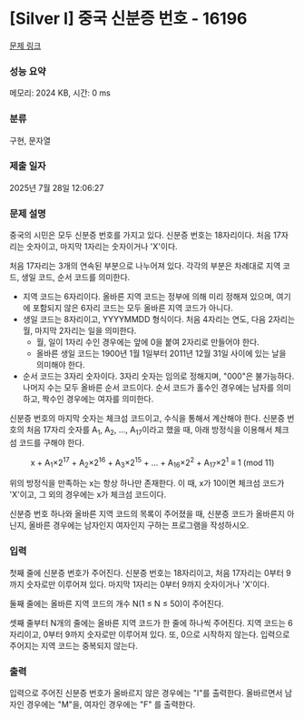 # [Silver I] 중국 신분증 번호 - 16196 

[문제 링크](https://www.acmicpc.net/problem/16196) 

### 성능 요약

메모리: 2024 KB, 시간: 0 ms

### 분류

구현, 문자열

### 제출 일자

2025년 7월 28일 12:06:27

### 문제 설명

<p>중국의 시민은 모두 신분증 번호를 가지고 있다. 신분증 번호는 18자리이다. 처음 17자리는 숫자이고, 마지막 1자리는 숫자이거나 'X'이다.</p>

<p>처음 17자리는 3개의 연속된 부분으로 나누어져 있다. 각각의 부분은 차례대로 지역 코드, 생일 코드, 순서 코드를 의미한다.</p>

<ul>
	<li>지역 코드는 6자리이다. 올바른 지역 코드는 정부에 의해 미리 정해져 있으며, 여기에 포함되지 않은 6자리 코드는 모두 올바른 지역 코드가 아니다.</li>
	<li>생일 코드는 8자리이고, YYYYMMDD 형식이다. 처음 4자리는 연도, 다음 2자리는 월, 마지막 2자리는 일을 의미한다.
	<ul>
		<li>월, 일이 1자리 수인 경우에는 앞에 0을 붙여 2자리로 만들어야 한다.</li>
		<li>올바른 생일 코드는 1900년 1월 1일부터 2011년 12월 31일 사이에 있는 날을 의미해야 한다.</li>
	</ul>
	</li>
	<li>순서 코드는 3자리 숫자이다. 3자리 숫자는 임의로 정해지며, "000"은 불가능하다. 나머지 수는 모두 올바른 순서 코드이다. 순서 코드가 홀수인 경우에는 남자를 의미하고, 짝수인 경우에는 여자를 의미한다.</li>
</ul>

<p>신분증 번호의 마지막 숫자는 체크섬 코드이고, 수식을 통해서 계산해야 한다. 신분증 번호의 처음 17자리 숫자를 A<sub>1</sub>, A<sub>2</sub>, ..., A<sub>17</sub>이라고 했을 때, 아래 방정식을 이용해서 체크섬 코드를 구해야 한다.</p>

<p style="text-align: center;">x + A<sub>1</sub>×2<sup>17</sup> + A<sub>2</sub>×2<sup>16</sup> + A<sub>3</sub>×2<sup>15</sup> + ... + A<sub>16</sub>×2<sup>2</sup> + A<sub>17</sub>×2<sup>1</sup> ≡ 1 (mod 11)</p>

<p>위의 방정식을 만족하는 x는 항상 하나만 존재한다. 이 때, x가 10이면 체크섬 코드가 'X'이고, 그 외의 경우에는 x가 체크섬 코드이다.</p>

<p>신분증 번호 하나와 올바른 지역 코드의 목록이 주어졌을 때, 신분증 코드가 올바른지 아닌지, 올바른 경우에는 남자인지 여자인지 구하는 프로그램을 작성하시오.</p>

### 입력 

 <p>첫째 줄에 신분증 번호가 주어진다. 신분증 번호는 18자리이고, 처음 17자리는 0부터 9까지 숫자로만 이루어져 있다. 마지막 1자리는 0부터 9까지 숫자이거나 'X'이다.</p>

<p>둘째 줄에는 올바른 지역 코드의 개수 N(1 ≤ N ≤ 50)이 주어진다. </p>

<p>셋째 줄부터 N개의 줄에는 올바른 지역 코드가 한 줄에 하나씩 주어진다. 지역 코드는 6자리이고, 0부터 9까지 숫자로만 이루어져 있다. 또, 0으로 시작하지 않는다. 입력으로 주어지는 지역 코드는 중복되지 않는다.</p>

### 출력 

 <p>입력으로 주어진 신분증 번호가 올바르지 않은 경우에는 "I"를 출력한다. 올바르면서 남자인 경우에는 "M"을, 여자인 경우에는 "F" 를 출력한다.</p>

